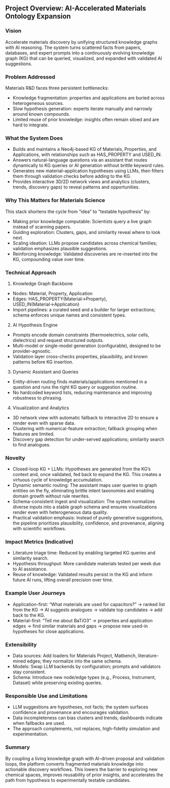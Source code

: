 ## Project Overview: AI-Accelerated Materials Ontology Expansion

### Vision

Accelerate materials discovery by unifying structured knowledge graphs with AI reasoning. The system turns scattered facts from papers, databases, and expert prompts into a continuously evolving knowledge graph (KG) that can be queried, visualized, and expanded with validated AI suggestions.

### Problem Addressed

Materials R&D faces three persistent bottlenecks:
- Knowledge fragmentation: properties and applications are buried across heterogeneous sources.
- Slow hypothesis generation: experts iterate manually and narrowly around known compounds.
- Limited reuse of prior knowledge: insights often remain siloed and are hard to integrate.

### What the System Does

- Builds and maintains a Neo4j-based KG of Materials, Properties, and Applications, with relationships such as HAS_PROPERTY and USED_IN.
- Answers natural-language questions via an assistant that routes dynamically to KG queries or AI generation without brittle keyword rules.
- Generates new material–application hypotheses using LLMs, then filters them through validation checks before adding to the KG.
- Provides interactive 3D/2D network views and analytics (clusters, trends, discovery gaps) to reveal patterns and opportunities.

### Why This Matters for Materials Science

This stack shortens the cycle from “idea” to “testable hypothesis” by:
- Making prior knowledge computable: Scientists query a live graph instead of scanning papers.
- Guiding exploration: Clusters, gaps, and similarity reveal where to look next.
- Scaling ideation: LLMs propose candidates across chemical families; validation emphasizes plausible suggestions.
- Reinforcing knowledge: Validated discoveries are re-inserted into the KG, compounding value over time.

### Technical Approach

1) Knowledge Graph Backbone
- Nodes: Material, Property, Application
- Edges: HAS_PROPERTY(Material→Property), USED_IN(Material→Application)
- Import pipelines: a curated seed and a builder for larger extractions; schema enforces unique names and consistent types.

2) AI Hypothesis Engine
- Prompts encode domain constraints (thermoelectrics, solar cells, dielectrics) and request structured outputs.
- Multi-model or single-model generation (configurable), designed to be provider-agnostic.
- Validation layer cross-checks properties, plausibility, and known patterns before KG insertion.

3) Dynamic Assistant and Queries
- Entity-driven routing finds materials/applications mentioned in a question and runs the right KG query or suggestion routine.
- No hardcoded keyword lists, reducing maintenance and improving robustness to phrasing.

4) Visualization and Analytics
- 3D network view with automatic fallback to interactive 2D to ensure a render even with sparse data.
- Clustering with numerical-feature extraction; fallback grouping when features are limited.
- Discovery gap detection for under-served applications; similarity search to find analogues.

### Novelty

- Closed-loop KG + LLMs: Hypotheses are generated from the KG’s context and, once validated, fed back to expand the KG. This creates a virtuous cycle of knowledge accumulation.
- Dynamic semantic routing: The assistant maps user queries to graph entities on the fly, eliminating brittle intent taxonomies and enabling domain growth without rule rewrites.
- Schema-consistent ingest and visualization: The system normalizes diverse inputs into a stable graph schema and ensures visualizations render even with heterogeneous data quality.
- Practical validation emphasis: Instead of purely generative suggestions, the pipeline prioritizes plausibility, confidence, and provenance, aligning with scientific workflows.

### Impact Metrics (Indicative)

- Literature triage time: Reduced by enabling targeted KG queries and similarity search.
- Hypothesis throughput: More candidate materials tested per week due to AI assistance.
- Reuse of knowledge: Validated results persist in the KG and inform future AI runs, lifting overall precision over time.

### Example User Journeys

- Application-first: “What materials are used for capacitors?” → ranked list from the KG → AI suggests analogues → validate top candidates → add back to the KG.
- Material-first: “Tell me about BaTiO3” → properties and application edges → find similar materials and gaps → propose new used-in hypotheses for close applications.

### Extensibility

- Data sources: Add loaders for Materials Project, Matbench, literature-mined edges; they normalize into the same schema.
- Models: Swap LLM backends by configuration; prompts and validators stay consistent.
- Schema: Introduce new node/edge types (e.g., Process, Instrument, Dataset) while preserving existing queries.

### Responsible Use and Limitations

- LLM suggestions are hypotheses, not facts; the system surfaces confidence and provenance and encourages validation.
- Data incompleteness can bias clusters and trends; dashboards indicate when fallbacks are used.
- The approach complements, not replaces, high-fidelity simulation and experimentation.

### Summary

By coupling a living knowledge graph with AI-driven proposal and validation loops, the platform converts fragmented materials knowledge into actionable discovery workflows. This lowers the barrier to exploring new chemical spaces, improves reusability of prior insights, and accelerates the path from hypothesis to experimentally testable candidates.


